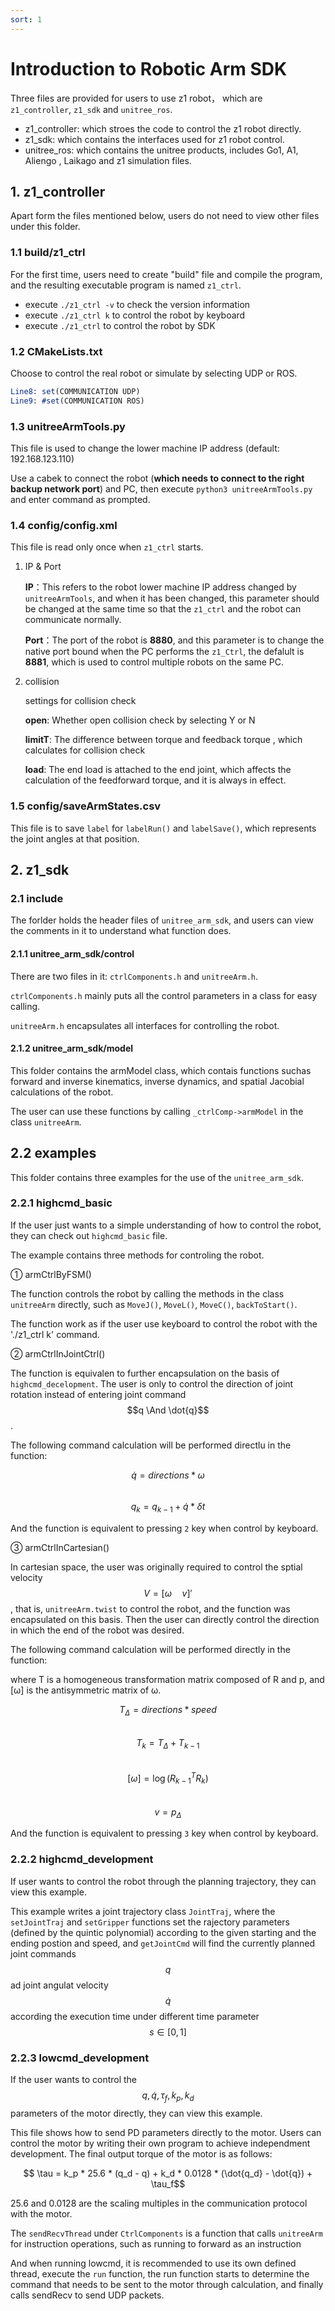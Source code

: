 ```yaml
---
sort: 1
---
```


# Introduction to Robotic Arm SDK

Three files are provided for users to use z1 robot， which are `z1_controller`, `z1_sdk` and `unitree_ros`.

+ z1_controller: which stroes the code to control the z1 robot directly.
+ z1_sdk: which contains the interfaces used for z1 robot control.
+ unitree_ros: which contains the unitree products, includes Go1, A1, Aliengo , Laikago and z1 simulation files.

## 1. z1_controller

Apart form the files mentioned below, users do not need to view other files under this folder.

### 1.1 build/z1_ctrl

For the first time, users need to create "build" file and compile the program, and the resulting executable program is named `z1_ctrl`.

+ execute `./z1_ctrl -v` to check the version information
+ execute `./z1_ctrl k` to control the robot by keyboard
+ execute `./z1_ctrl` to control the robot by SDK

### 1.2 CMakeLists.txt

Choose to control the real robot or simulate by selecting UDP or ROS.

```cmake
Line8: set(COMMUNICATION UDP)
Line9: #set(COMMUNICATION ROS)
```

### 1.3 unitreeArmTools.py

This file is used to change the lower machine IP address (default: 192.168.123.110)

Use a cabek to connect the robot (**which needs to connect to the right backup network port**) and PC, then execute `python3 unitreeArmTools.py` and enter command as prompted.

### 1.4 config/config.xml

This file is read only once when `z1_ctrl` starts.

1. IP & Port

   **IP**：This refers to the robot lower machine IP address changed by `unitreeArmTools`, and when it has been changed, this parameter should be changed at the same time so that the `z1_ctrl` and the robot can communicate normally.

   **Port**：The port of the robot is **8880**, and this parameter is to change the native port bound when the PC performs the `z1_Ctrl`, the defalult is **8881**, which is used to control multiple robots on the same PC.

2. collision

    settings for collision check

    **open**: Whether open collision check by selecting Y or N

    **limitT**: The difference between torque and feedback torque , which calculates for collision check

    **load**: The end load is attached to the end joint, which affects the calculation of the feedforward torque, and it is always in effect.

### 1.5 config/saveArmStates.csv

This file is to save `label` for `labelRun()` and `labelSave()`, which represents the joint angles at that position.

## 2. z1_sdk

### 2.1 include

The forlder holds the header files of `unitree_arm_sdk`, and users can view the comments in it to understand what function does.

#### 2.1.1 unitree_arm_sdk/control

There are two files in it: `ctrlComponents.h` and `unitreeArm.h`.

`ctrlComponents.h` mainly puts all the control parameters in a class for easy calling. 

`unitreeArm.h` encapsulates all interfaces for controlling the robot.

#### 2.1.2 unitree_arm_sdk/model

This folder contains the armModel class, which contais functions suchas forward and inverse kinematics, inverse dynamics, and spatial Jacobial calculations of the robot.

The user can use these functions by calling `_ctrlComp->armModel` in the class `unitreeArm`.

## 2.2 examples

This folder contains three examples for the use of the `unitree_arm_sdk`.

### 2.2.1 highcmd_basic

If the user just wants to a simple understanding of how to control the robot, they can check out `highcmd_basic` file.

The example contains three methods for controling the robot.

① armCtrlByFSM()

The function controls the robot by calling the methods in the class `unitreeArm` directly, such as `MoveJ()`, `MoveL()`, `MoveC()`, `backToStart()`.

The function work as if the user use keyboard to control the robot with the './z1_ctrl k' command.

② armCtrlInJointCtrl()

The function is equivalen to further encapsulation on the basis of `highcmd_decelopment`. The user is only to control the direction of joint rotation instead of entering joint command $$q \And \dot{q}$$.

The following command calculation will be performed directlu in the function:

$$\dot{q} = directions*\omega$$  
$$q_{k} = q_{k-1} + \dot{q}*\delta t$$

And the function is equivalent to pressing `2` key when control by keyboard.

③ armCtrlInCartesian()

In cartesian space, the user was originally required to control the sptial velocity $$V = [\omega \quad v]'$$, that is, `unitreeArm.twist`  to control the robot, and the function was encapsulated on this basis. Then the user can directly control the direction in which the end of the robot was desired.

The following command calculation will be performed directly in the function:

where T is a homogeneous transformation matrix composed of R and p, and [ω] is the antisymmetric matrix of ω.

$$T_{\Delta} = directions * speed$$  
$$T_k = T_{\Delta} + T_{k-1}$$  
$$[\omega] = \log{(R_{k-1}^T R_k)}$$  
$$v=p_\Delta$$  

And the function is equivalent to pressing `3` key when control by keyboard.

### 2.2.2 highcmd_development

If user wants to control the robot through the planning trajectory, they can view this example.

This example writes a joint trajectory class `JointTraj`, where the `setJointTraj` and `setGripper` functions set the rajectory parameters (defined by the quintic polynomial) according to the given starting and the ending postion and speed, and `getJointCmd` will find the currently planned joint commands $$q$$ ad joint angulat velocity $$\dot{q}$$ according the execution time under different time parameter $$s \in [0, 1]$$

### 2.2.3 lowcmd_development

If the user wants to control the $$ q, \dot{q}, \tau_f, k_p, k_d $$ parameters of the motor directly, they can view this example.

This file shows how to send PD parameters directly to the motor. Users can control the motor by writing their own program to achieve independment development. The final output torque of the motor is as follows:

$$ \tau = k_p * 25.6 * (q_d - q) + k_d * 0.0128 * (\dot{q_d} - \dot{q}) + \tau_f$$

25.6 and 0.0128 are the scaling multiples in the communication protocol with the motor.

The `sendRecvThread` under `CtrlComponents` is a function that calls `unitreeArm` for instruction operations, such as running to forward as an instruction

And when running lowcmd, it is recommended to use its own defined thread, execute the `run` function, the run function starts to determine the command that needs to be sent to the motor through calculation, and finally calls sendRecv to send UDP packets.
